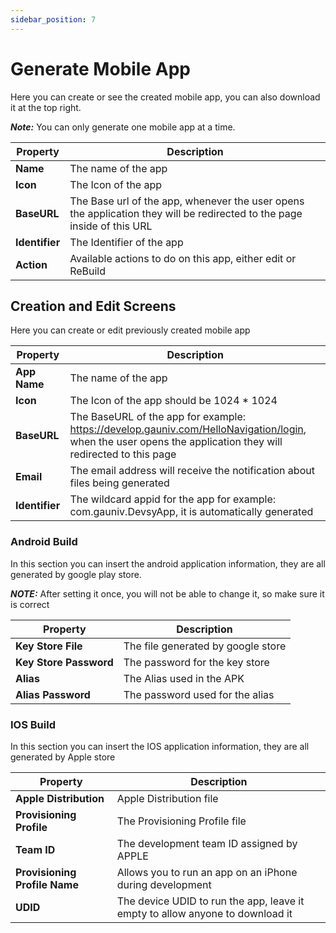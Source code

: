 ```yaml
---
sidebar_position: 7
---
```


# Generate Mobile App

Here you can create or see the created mobile app, you can also download it at the top right.

**_Note:_** You can only generate one mobile app at a time.

| **Property** | **Description** |
| --- | --- |
| **Name** | The name of the app |
| **Icon** | The Icon of the app |
| **BaseURL** | The Base url of the app, whenever the user opens the application they will be redirected to the page inside of this URL  |
| **Identifier** | The Identifier of the app |
| **Action** | Available actions to do on this app, either edit or ReBuild |

## Creation and Edit Screens

Here you can create or edit previously created mobile app

| **Property** | **Description** |
| --- | --- |
| **App Name** | The name of the app |
| **Icon** | The Icon of the app should be 1024 * 1024 |
| **BaseURL** | The BaseURL of the app for example: <https://develop.gauniv.com/HelloNavigation/login>, when the user opens the application they will redirected to this page|
| **Email** | The email address will receive the notification about files being generated|
| **Identifier** | The wildcard appid for the app for example: com.gauniv.DevsyApp, it is automatically generated|

### Android Build

In this section you can insert the android application information, they are all generated by google play store.

**_NOTE:_** After setting it once, you will not be able to change it, so make sure it is correct

| **Property** | **Description** |
| --- | --- |
|**Key Store File**|The file generated by google store|
|**Key Store Password**|The password for the key store|
|**Alias**|The Alias used in the APK|
|**Alias Password**|The password used for the alias|

### IOS Build

In this section you can insert the IOS application information, they are all generated by Apple store

| **Property** | **Description** |
| --- | --- |
| **Apple Distribution** | Apple Distribution file|
| **Provisioning Profile** | The Provisioning Profile file |
| **Team ID** | The development team ID assigned by APPLE |
| **Provisioning Profile Name** | Allows you to run an app on an iPhone during development|
|**UDID**| The device UDID to run the app, leave it empty to allow anyone to download it|

